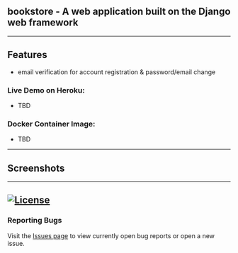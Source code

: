 ## bookstore - A web application built on the Django web framework

---
## Features
 - email verification for account registration & password/email change

### Live Demo on Heroku: 
 - TBD 

### Docker Container Image:

 - TBD
---
## Screenshots


---
[![License](https://img.shields.io/badge/license-MIT-green)](https://github.com/kevinbowen777/bookstore/blob/master/LICENSE)
---
### Reporting Bugs                                                              
                                                                                 
   Visit the [Issues page](https://github.com/kevinbowen777/bookstore/issues)
      to view currently open bug reports or open a new issue.
